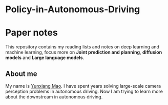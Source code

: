 # Policy-in-Autonomous-Driving

# Paper notes
This repository contains my reading lists and notes on deep learning and machine learning, focus more on **Joint prediction and planning**, **diffusion models** and **Large language models**.

## About me
My name is [Yunxiang Mao](https://www.linkedin.com/in/yunxiang-mao-217b35a7/). I have spent years solving large-scale camera perception problems in autonomous driving. Now I am trying to learn more about the downstream in autonomous driving.

